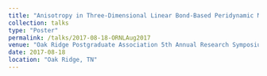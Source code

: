 ```yaml
---
title: "Anisotropy in Three-Dimensional Linear Bond-Based Peridynamic Models"
collection: talks
type: "Poster"
permalink: /talks/2017-08-18-ORNLAug2017
venue: "Oak Ridge Postgraduate Association 5th Annual Research Symposium"
date: 2017-08-18
location: "Oak Ridge, TN"
---
```

